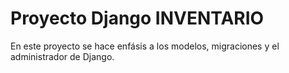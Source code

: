 # Proyecto Django INVENTARIO
En este proyecto se hace enfásis a los modelos, migraciones y el administrador de Django.
